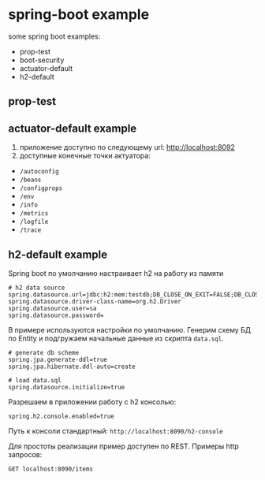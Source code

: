 # spring-boot example
some spring boot examples:
* prop-test
* boot-security
* actuator-default
* h2-default


## prop-test

## actuator-default example
1. приложение доступно по следующему url: [http://localhost:8092](http://localhost:8092)
2. доступные конечные точки актуатора:
 - `/autoconfig`
 - `/beans`
 - `/configprops`
 - `/env`
 - `/info`
 - `/metrics`
 - `/logfile`
 - `/trace`

## h2-default example
Spring boot по умолчанию настраивает h2 на работу из памяти
```properties
# h2 data source
spring.datasource.url=jdbc:h2:mem:testdb;DB_CLOSE_ON_EXIT=FALSE;DB_CLOSE_DELAY=-1
spring.datasource.driver-class-name=org.h2.Driver
spring.datasource.user=sa
spring.datasource.password=
```

В примере используются настройки по умолчанию. Генерим схему БД по Entity и подгружаем начальные данные из скрипта `data.sql`.
```properties
# generate db scheme
spring.jpa.generate-ddl=true
spring.jpa.hibernate.ddl-auto=create

# load data.sql
spring.datasource.initialize=true
```

Разрешаем в приложении работу с h2 консолью:
```
spring.h2.console.enabled=true
```
Путь к консоли стандартный: `http://localhost:8090/h2-console`

Для простоты реализации пример доступен по REST. 
Примеры http запросов:
```
GET localhost:8090/items
```
